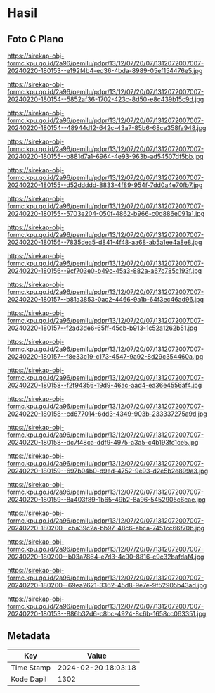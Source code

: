 # Hasil

## Foto C Plano

https://sirekap-obj-formc.kpu.go.id/2a96/pemilu/pdpr/13/12/07/20/07/1312072007007-20240220-180153--e192f4b4-ed36-4bda-8989-05ef154476e5.jpg

https://sirekap-obj-formc.kpu.go.id/2a96/pemilu/pdpr/13/12/07/20/07/1312072007007-20240220-180154--5852af36-1702-423c-8d50-e8c439b15c9d.jpg

https://sirekap-obj-formc.kpu.go.id/2a96/pemilu/pdpr/13/12/07/20/07/1312072007007-20240220-180154--48944d12-642c-43a7-85b6-68ce358fa948.jpg

https://sirekap-obj-formc.kpu.go.id/2a96/pemilu/pdpr/13/12/07/20/07/1312072007007-20240220-180155--b881d7a1-6964-4e93-963b-ad54507df5bb.jpg

https://sirekap-obj-formc.kpu.go.id/2a96/pemilu/pdpr/13/12/07/20/07/1312072007007-20240220-180155--d52ddddd-8833-4f89-954f-7dd0a4e70fb7.jpg

https://sirekap-obj-formc.kpu.go.id/2a96/pemilu/pdpr/13/12/07/20/07/1312072007007-20240220-180155--5703e204-050f-4862-b966-c0d886e091a1.jpg

https://sirekap-obj-formc.kpu.go.id/2a96/pemilu/pdpr/13/12/07/20/07/1312072007007-20240220-180156--7835dea5-d841-4f48-aa68-ab5a1ee4a8e8.jpg

https://sirekap-obj-formc.kpu.go.id/2a96/pemilu/pdpr/13/12/07/20/07/1312072007007-20240220-180156--9cf703e0-b49c-45a3-882a-a67c785c193f.jpg

https://sirekap-obj-formc.kpu.go.id/2a96/pemilu/pdpr/13/12/07/20/07/1312072007007-20240220-180157--b81a3853-0ac2-4466-9a1b-64f3ec46ad96.jpg

https://sirekap-obj-formc.kpu.go.id/2a96/pemilu/pdpr/13/12/07/20/07/1312072007007-20240220-180157--f2ad3de6-65ff-45cb-b913-1c52a1262b51.jpg

https://sirekap-obj-formc.kpu.go.id/2a96/pemilu/pdpr/13/12/07/20/07/1312072007007-20240220-180157--f8e33c19-c173-4547-9a92-8d29c354460a.jpg

https://sirekap-obj-formc.kpu.go.id/2a96/pemilu/pdpr/13/12/07/20/07/1312072007007-20240220-180158--f2f94356-19d9-46ac-aad4-ea36e4556af4.jpg

https://sirekap-obj-formc.kpu.go.id/2a96/pemilu/pdpr/13/12/07/20/07/1312072007007-20240220-180158--cd677014-6dd3-4349-903b-233337275a9d.jpg

https://sirekap-obj-formc.kpu.go.id/2a96/pemilu/pdpr/13/12/07/20/07/1312072007007-20240220-180158--dc7f48ca-ddf9-4975-a3a5-c4b193fc1ce5.jpg

https://sirekap-obj-formc.kpu.go.id/2a96/pemilu/pdpr/13/12/07/20/07/1312072007007-20240220-180159--697b04b0-d9ed-4752-9e93-d2e5b2e899a3.jpg

https://sirekap-obj-formc.kpu.go.id/2a96/pemilu/pdpr/13/12/07/20/07/1312072007007-20240220-180159--8a403f89-1b65-49b2-8a96-5452905c6cae.jpg

https://sirekap-obj-formc.kpu.go.id/2a96/pemilu/pdpr/13/12/07/20/07/1312072007007-20240220-180200--cba39c2a-bb97-48c6-abca-7451cc66f70b.jpg

https://sirekap-obj-formc.kpu.go.id/2a96/pemilu/pdpr/13/12/07/20/07/1312072007007-20240220-180200--b03a7864-e7d3-4c90-8816-c9c32bafdaf4.jpg

https://sirekap-obj-formc.kpu.go.id/2a96/pemilu/pdpr/13/12/07/20/07/1312072007007-20240220-180200--69ea2621-3362-45d8-9e7e-9f52905b43ad.jpg

https://sirekap-obj-formc.kpu.go.id/2a96/pemilu/pdpr/13/12/07/20/07/1312072007007-20240220-180153--886b32d6-c8bc-4924-8c6b-1658cc063351.jpg


## Metadata

| Key        | Value               |
| ---------- | ------------------- |
| Time Stamp | 2024-02-20 18:03:18 |
| Kode Dapil | 1302                |



